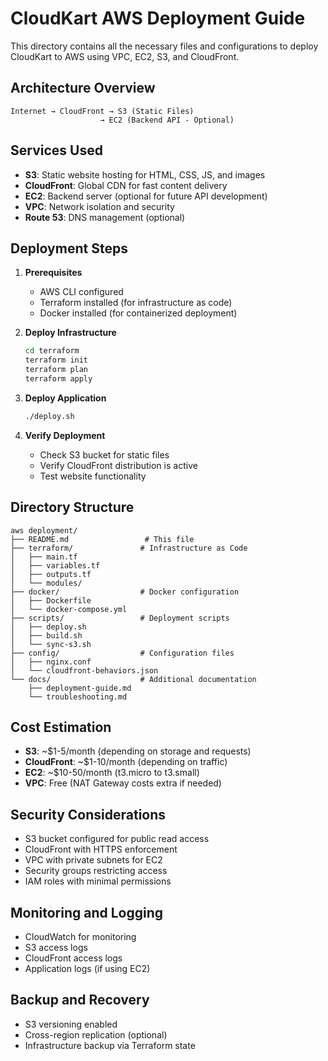# CloudKart AWS Deployment Guide

This directory contains all the necessary files and configurations to deploy CloudKart to AWS using VPC, EC2, S3, and CloudFront.

## Architecture Overview

```
Internet → CloudFront → S3 (Static Files)
                    → EC2 (Backend API - Optional)
```

## Services Used

- **S3**: Static website hosting for HTML, CSS, JS, and images
- **CloudFront**: Global CDN for fast content delivery
- **EC2**: Backend server (optional for future API development)
- **VPC**: Network isolation and security
- **Route 53**: DNS management (optional)

## Deployment Steps

1. **Prerequisites**
   - AWS CLI configured
   - Terraform installed (for infrastructure as code)
   - Docker installed (for containerized deployment)

2. **Deploy Infrastructure**
   ```bash
   cd terraform
   terraform init
   terraform plan
   terraform apply
   ```

3. **Deploy Application**
   ```bash
   ./deploy.sh
   ```

4. **Verify Deployment**
   - Check S3 bucket for static files
   - Verify CloudFront distribution is active
   - Test website functionality

## Directory Structure

```
aws deployment/
├── README.md                 # This file
├── terraform/               # Infrastructure as Code
│   ├── main.tf
│   ├── variables.tf
│   ├── outputs.tf
│   └── modules/
├── docker/                  # Docker configuration
│   ├── Dockerfile
│   └── docker-compose.yml
├── scripts/                 # Deployment scripts
│   ├── deploy.sh
│   ├── build.sh
│   └── sync-s3.sh
├── config/                  # Configuration files
│   ├── nginx.conf
│   └── cloudfront-behaviors.json
└── docs/                    # Additional documentation
    ├── deployment-guide.md
    └── troubleshooting.md
```

## Cost Estimation

- **S3**: ~$1-5/month (depending on storage and requests)
- **CloudFront**: ~$1-10/month (depending on traffic)
- **EC2**: ~$10-50/month (t3.micro to t3.small)
- **VPC**: Free (NAT Gateway costs extra if needed)

## Security Considerations

- S3 bucket configured for public read access
- CloudFront with HTTPS enforcement
- VPC with private subnets for EC2
- Security groups restricting access
- IAM roles with minimal permissions

## Monitoring and Logging

- CloudWatch for monitoring
- S3 access logs
- CloudFront access logs
- Application logs (if using EC2)

## Backup and Recovery

- S3 versioning enabled
- Cross-region replication (optional)
- Infrastructure backup via Terraform state
